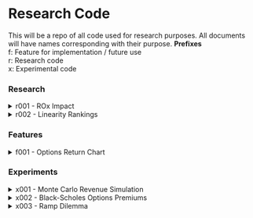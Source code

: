 # Research Code

This will be a repo of all code used for research purposes. All documents will have names corresponding with their purpose.
**Prefixes**\
f: Feature for implementation / future use\
r: Research code\
x: Experimental code

### Research 
<details>
  <summary>r001 - ROx Impact</summary>

### Summary 
Attempting to analyze how ROA/E/I/IC have impacted future returns in the past

#### Changelog
- v 1.00
    - official release of working version of the BDR 

 
</details>



<details>
  <summary>r002 - Linearity Rankings</summary>
  
### Summary 
Attempting to analyze how ROA/E/I/IC have impacted future returns in the past. Reseach used as foundation found here: https://www.alpharithms.com/correlation-analysis-414321/ , https://www.scribbr.com/statistics/correlation-coefficient/

#### Changelog
- v 1.00
    - Official release of working version of the Linearity ranker, outputting the top 50 linearity results by a combination of 
    Pearson R and number of quarters used to calculate linearity (max 52)
</details>





### Features
<details>
  <summary> f001 - Options Return Chart </summary>
  
  
### Summary 
Charting Returns & Performance of Buy & Hold vs. Options. Currently only works for 
Long calls (but will be modified to add more features in the future)

#### Changelog
- v 1.00
    - official release of working version of the Options Return Chart
 

    
</details>




### Experiments

<details>
  <summary>x001 - Monte Carlo Revenue Simulation</summary>
 
 
  
### Summary 
Attempt at using Monte Carlo method to simulate future growth
#### Changelog


</details>

<details>
  <summary>x002 - Black-Scholes Options Premiums</summary>
  
### Summary 
Attempt at estimating future options pricing
#### Changelog

</details>

<details>
  <summary>x003 - Ramp Dilemma</summary>
  
### Summary 
trivial attempt at forecasting
#### Changelog

</details>
